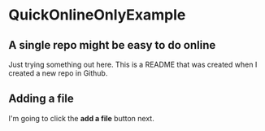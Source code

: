 # QuickOnlineOnlyExample

## A single repo might be easy to do online
Just trying something out here. This is a README that was created when I created a new repo in Github.
## Adding a file
I'm going to click the **add a file** button next.
